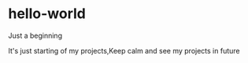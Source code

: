 # hello-world
Just a beginning

It's just starting of my projects,Keep calm and see my projects in future
